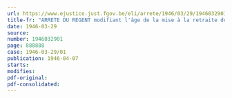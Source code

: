 ```yaml
---
url: https://www.ejustice.just.fgov.be/eli/arrete/1946/03/29/1946032901/justel
title-fr: "ARRETE DU REGENT modifiant l'âge de la mise à la retraite des officiers de l'armée <abrogé par ADR 06-02-1950, art. 4>"
date: 1946-03-29
source:
number: 1946032901
page: 888888
case: 1946-03-29/01
publication: 1946-04-07
starts:
modifies:
pdf-original:
pdf-consolidated:
---
```


